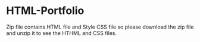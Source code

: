 # HTML-Portfolio
Zip file contains HTML file and Style CSS file so please download the zip file and unzip it to see the HTHML and CSS files.
